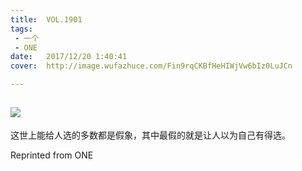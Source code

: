 ```yaml
---
title:	VOL.1901
tags:
 - 一个
 - ONE
date:	2017/12/20 1:40:41
cover:	http://image.wufazhuce.com/Fin9rqCKBfHeHIWjVw6bIz0LuJCn

---
```

![](http://image.wufazhuce.com/Fin9rqCKBfHeHIWjVw6bIz0LuJCn)
---

这世上能给人选的多数都是假象，其中最假的就是让人以为自己有得选。
 
Reprinted from ONE
